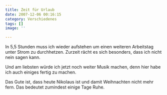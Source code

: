 ```yaml
---
title: Zeit für Urlaub
date: 2007-12-06 00:16:15
category: Verschiedenes
tags: []
image: ''

---
```


In 5,5 Stunden muss ich wieder aufstehen um einen weiteren Arbeitstag unter Strom zu durchhetzen. Zurzeit rächt es sich besonders, dass ich nicht nein sagen kann.  

  

Und am liebsten würde ich jetzt noch weiter Musik machen, denn hier habe ich auch einiges fertig zu machen.  

  

Das Gute ist, dass heute Nikolaus ist und damit Weihnachten nicht mehr fern. Das bedeutet zumindest einige Tage Ruhe.
